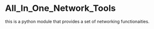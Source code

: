 # All_In_One_Network_Tools
this is a python module that provides a set of networking functionaities.
